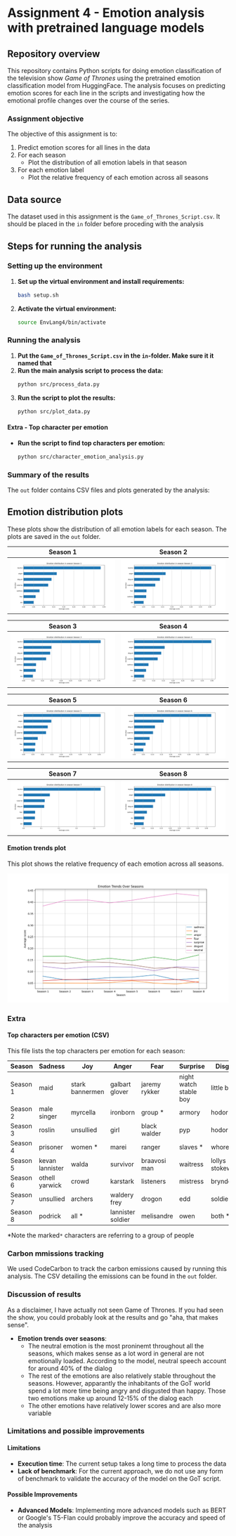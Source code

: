 # Assignment 4 - Emotion analysis with pretrained language models

## Repository overview
This repository contains Python scripts for doing emotion classification of the television show *Game of Thrones* using the pretrained emotion classification model from HuggingFace. The analysis focuses on predicting emotion scores for each line in the scripts and investigating how the emotional profile changes over the course of the series.

### Assignment objective
The objective of this assignment is to:
1. Predict emotion scores for all lines in the data
2. For each season
   - Plot the distribution of all emotion labels in that season
3. For each emotion label
   - Plot the relative frequency of each emotion across all seasons

## Data source
The dataset used in this assignment is the `Game_of_Thrones_Script.csv`. It should be placed in the `in` folder before proceding with the analysis

## Steps for running the analysis

### Setting up the environment
1. **Set up the virtual environment and install requirements:**
    ```bash
    bash setup.sh
    ```
2. **Activate the virtual environment:**
    ```bash
    source EnvLang4/bin/activate
    ```

### Running the analysis
1. **Put the `Game_of_Thrones_Script.csv` in the `in`-folder. Make sure it it named that**
2. **Run the main analysis script to process the data:**
    ```bash
    python src/process_data.py
    ```
2. **Run the script to plot the results:**
    ```bash
    python src/plot_data.py
    ```
#### Extra - Top character per emotion
- **Run the script to find top characters per emotion:**
    ```bash
    python src/character_emotion_analysis.py
    ```
### Summary of the results
The `out` folder contains CSV files and plots generated by the analysis:

## Emotion distribution plots
These plots show the distribution of all emotion labels for each season. The plots are saved in the `out` folder.

Season 1 | Season 2 
:-------------------------:|:-------------------------:
![Season 1](https://github.com/BayesianBoi/cds-language/blob/main/assignments/assignment%204/out/Season%201_dist.png)  |  ![Season 2](https://github.com/BayesianBoi/cds-language/blob/main/assignments/assignment%204/out/Season%202_dist.png)

Season 3 | Season 4
:-------------------------:|:-------------------------:
![Season 3](https://github.com/BayesianBoi/cds-language/blob/main/assignments/assignment%204/out/Season%203_dist.png)  |  ![Season 4](https://github.com/BayesianBoi/cds-language/blob/main/assignments/assignment%204/out/Season%204_dist.png)


Season 5 | Season 6
:-------------------------:|:-------------------------:
![Season 5](https://github.com/BayesianBoi/cds-language/blob/main/assignments/assignment%204/out/Season%205_dist.png)  |  ![Season 6](https://github.com/BayesianBoi/cds-language/blob/main/assignments/assignment%204/out/Season%206_dist.png)

Season 7 | Season 8
:-------------------------:|:-------------------------:
![Season 7](https://github.com/BayesianBoi/cds-language/blob/main/assignments/assignment%204/out/Season%207_dist.png)  |  ![Season 8](https://github.com/BayesianBoi/cds-language/blob/main/assignments/assignment%204/out/Season%208_dist.png)

#### Emotion trends plot
This plot shows the relative frequency of each emotion across all seasons.

![Emotion Trends](https://github.com/BayesianBoi/cds-language/blob/main/assignments/assignment%204/out/emotion_trends.png)


### Extra
#### Top characters per emotion (CSV)
This file lists the top characters per emotion for each season:

| Season    | Sadness         | Joy               | Anger          | Fear             | Surprise                  | Disgust         |
|-----------|-----------------|-------------------|----------------|------------------|---------------------------|-----------------|
| Season 1  | maid            | stark bannermen   | galbart glover | jaremy rykker    | night watch stable boy    | little bird     |
| Season 2  | male singer     | myrcella          | ironborn       | group  *          | armory                    | hodor           |
| Season 3  | roslin          | unsullied         | girl           | black walder     | pyp                       | hodor           |
| Season 4  | prisoner        | women   *          | marei          | ranger           | slaves  *                  | whore           |
| Season 5  | kevan lannister | walda             | survivor       | braavosi man     | waitress                  | lollys stokeworth |
| Season 6  | othell yarwick  | crowd             | karstark       | listeners        | mistress                  | bryndel         |
| Season 7  | unsullied       | archers           | waldery frey   | drogon           | edd                       | soldier         |
| Season 8  | podrick         | all  *             | lannister soldier | melisandre    | owen                      | both   *         |

*Note the marked`*` characters are referring to a group of people

### Carbon mmissions tracking
We used CodeCarbon to track the carbon emissions caused by running this analysis. The CSV detailing the emissions can be found in the `out` folder.

### Discussion of results
As a disclaimer, I have actually not seen Game of Thrones. If you had seen the show, you could probably look at the results and go "aha, that makes sense".

- **Emotion trends over seasons**:
  - The neutral emotion is the most proninemt throughout all the seasons, which makes sense as a lot word in general are not emotionally loaded. According to the model, neutral speech account for around 40% of the dialog
  - The rest of the emotions are also relatively stable throughout the seasons. However, apparantly the inhabitants of the GoT world spend a lot more time being angry and disgusted than happy. Those two emotions make up around 12-15% of the dialog each
  - The other emotions have relatively lower scores and are also more variable

### Limitations and possible improvements
#### Limitations
- **Execution time**: The current setup takes a long time to process the data
- **Lack of benchmark**: For the current approach, we do not use any form of benchmark to validate the accuracy of the model on the GoT script. 

#### Possible Improvements
- **Advanced Models**: Implementing more advanced models such as BERT or Google's T5-Flan could probably improve the accuracy and speed of the analysis
